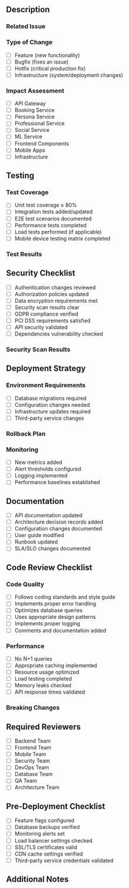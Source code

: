 <!-- 
Pull Request Template
Version: 1.0.0
AI-Enhanced Social Travel Platform

Please fill in all required sections below. PRs missing required information will not be reviewed.
-->

## Description
<!-- Provide a detailed description of your changes (minimum 100 characters) -->


### Related Issue
<!-- Link to the related issue (JIRA/GitHub) -->


### Type of Change
<!-- Select the type of change this PR introduces (check one) -->
- [ ] Feature (new functionality)
- [ ] Bugfix (fixes an issue)
- [ ] Hotfix (critical production fix)
- [ ] Infrastructure (system/deployment changes)

### Impact Assessment
<!-- List all services/components affected by this change -->
- [ ] API Gateway
- [ ] Booking Service
- [ ] Persona Service
- [ ] Professional Service
- [ ] Social Service
- [ ] ML Service
- [ ] Frontend Components
- [ ] Mobile Apps
- [ ] Infrastructure

## Testing
<!-- Describe the testing performed to verify your changes -->

### Test Coverage
<!-- Confirm test coverage meets minimum requirements -->
- [ ] Unit test coverage ≥ 80%
- [ ] Integration tests added/updated
- [ ] E2E test scenarios documented
- [ ] Performance tests completed
- [ ] Load tests performed (if applicable)
- [ ] Mobile device testing matrix completed

### Test Results
<!-- Provide summary of test results -->


## Security Checklist
<!-- All security-related checks must be verified -->
- [ ] Authentication changes reviewed
- [ ] Authorization policies updated
- [ ] Data encryption requirements met
- [ ] Security scan results clear
- [ ] GDPR compliance verified
- [ ] PCI DSS requirements satisfied
- [ ] API security validated
- [ ] Dependencies vulnerability checked

### Security Scan Results
<!-- Attach or summarize security scan results -->


## Deployment Strategy
<!-- Detail the deployment approach -->
### Environment Requirements
- [ ] Database migrations required
- [ ] Configuration changes needed
- [ ] Infrastructure updates required
- [ ] Third-party service changes

### Rollback Plan
<!-- Describe the rollback procedure if deployment fails -->


### Monitoring
- [ ] New metrics added
- [ ] Alert thresholds configured
- [ ] Logging implemented
- [ ] Performance baselines established

## Documentation
<!-- Confirm all documentation is updated -->
- [ ] API documentation updated
- [ ] Architecture decision records added
- [ ] Configuration changes documented
- [ ] User guide modified
- [ ] Runbook updated
- [ ] SLA/SLO changes documented

## Code Review Checklist
<!-- Verify code quality standards -->
### Code Quality
- [ ] Follows coding standards and style guide
- [ ] Implements proper error handling
- [ ] Optimizes database queries
- [ ] Uses appropriate design patterns
- [ ] Implements proper logging
- [ ] Comments and documentation added

### Performance
- [ ] No N+1 queries
- [ ] Appropriate caching implemented
- [ ] Resource usage optimized
- [ ] Load testing completed
- [ ] Memory leaks checked
- [ ] API response times validated

### Breaking Changes
<!-- List any breaking changes and migration steps -->


## Required Reviewers
<!-- Based on changes, select required reviewers -->
- [ ] Backend Team
- [ ] Frontend Team
- [ ] Mobile Team
- [ ] Security Team
- [ ] DevOps Team
- [ ] Database Team
- [ ] QA Team
- [ ] Architecture Team

## Pre-Deployment Checklist
<!-- Final checks before deployment -->
- [ ] Feature flags configured
- [ ] Database backups verified
- [ ] Monitoring alerts set
- [ ] Load balancer settings checked
- [ ] SSL/TLS certificates valid
- [ ] CDN cache settings verified
- [ ] Third-party service credentials validated

## Additional Notes
<!-- Any additional information that reviewers should know -->


<!-- 
Reviewer Guidelines:
1. Verify all checkboxes in relevant sections are marked
2. Ensure test coverage meets minimum requirements
3. Validate security considerations
4. Check deployment strategy and rollback plan
5. Verify documentation completeness
-->